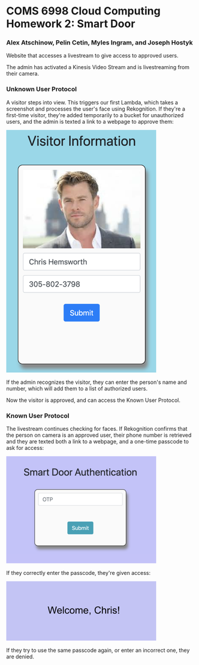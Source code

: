 # COMS 6998 Cloud Computing Homework 2: Smart Door
### Alex Atschinow, Pelin Cetin, Myles Ingram, and Joseph Hostyk

Website that accesses a livestream to give access to approved users.

The admin has activated a Kinesis Video Stream and is livestreaming from their camera.

### Unknown User Protocol

A visitor steps into view. This triggers our first Lambda, which takes a screenshot and processes the user's face using Rekognition.
If they're a first-time visitor, they're added temporarily to a bucket for unauthorized users, and the admin is texted a link to a webpage to approve them:

<img src="https://github.com/pelincetin/Facial-Recognition-SmartDoor/blob/main/Demo/authorizeUser.png" alt="Your image title" width="400"/>

If the admin recognizes the visitor, they can enter the person's name and number, which will add them to a list of authorized users.

Now the visitor is approved, and can access the Known User Protocol.

### Known User Protocol

The livestream continues checking for faces. If Rekognition confirms that the person on camera is an approved user, their phone number is retrieved and they are texted both a link to a webpage, and a one-time passcode to ask for access:

<img src="https://github.com/pelincetin/Facial-Recognition-SmartDoor/blob/main/Demo/allowAccess.png" alt="Your image title" width="400"/>

If they correctly enter the passcode, they're given access:

<img src="https://github.com/pelincetin/Facial-Recognition-SmartDoor/blob/main/Demo/accessApproved.png" alt="Your image title" width="400"/>

If they try to use the same passcode again, or enter an incorrect one, they are denied.


